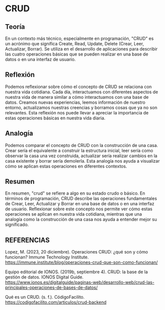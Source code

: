 # CRUD

## Teoría

En un contexto más técnico, especialmente en programación, "CRUD" es un acrónimo que significa Create, Read, Update, Delete (Crear, Leer, Actualizar, Borrar). Se utiliza en el desarrollo de aplicaciones para describir las cuatro operaciones básicas que se pueden realizar en una base de datos o en una interfaz de usuario.

## Reflexión
 Podemos reflexionar sobre cómo el concepto de CRUD se relaciona con nuestra vida cotidiana. Cada día, interactuamos con diferentes aspectos de nuestra vida de manera similar a cómo interactuamos con una base de datos. Creamos nuevas experiencias, leemos información de nuestro entorno, actualizamos nuestras creencias y borramos cosas que ya no son relevantes. Esta reflexión nos puede llevar a apreciar la importancia de estas operaciones básicas en nuestra vida diaria.

## Analogía
 Podemos comparar el concepto de CRUD con la construcción de una casa. Crear sería el equivalente a construir la estructura inicial, leer sería como observar la casa una vez construida, actualizar sería realizar cambios en la casa existente y borrar sería demolerla. Esta analogía nos ayuda a visualizar cómo se aplican estas operaciones en diferentes contextos.

## Resumen
 En resumen, "crud" se refiere a algo en su estado crudo o básico. En términos de programación, CRUD describe las operaciones fundamentales de Crear, Leer, Actualizar y Borrar en una base de datos o en una interfaz de usuario. Reflexionar sobre este concepto nos permite ver cómo estas operaciones se aplican en nuestra vida cotidiana, mientras que una analogía como la construcción de una casa nos ayuda a entender mejor su significado.

 ## REFERENCIAS

 Lopez, M. (2023, 20 diciembre). Operaciones CRUD: ¿qué son y cómo funcionan? Immune Technology Institute. https://immune.institute/blog/operaciones-crud-que-son-como-funcionan/

Equipo editorial de IONOS. (2019b, septiembre 4). CRUD: la base de la gestión de datos. IONOS Digital Guide. https://www.ionos.es/digitalguide/paginas-web/desarrollo-web/crud-las-principales-operaciones-de-bases-de-datos/

Qué es un CRUD. (s. f.). CódigoFacilito. https://codigofacilito.com/articulos/crud-backend

